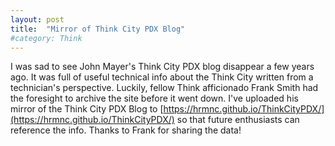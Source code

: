 ```yaml
---
layout: post
title:  "Mirror of Think City PDX Blog"
#category: Think
---
```

I was sad to see John Mayer's Think City PDX blog disappear a few years ago. It was full of useful 
technical info about the Think City written from a technician's perspective. 
Luckily, fellow Think afficionado Frank Smith had the 
foresight to archive the site before it went down.
I've uploaded his mirror of the Think City PDX Blog to [https://hrmnc.github.io/ThinkCityPDX/](https://hrmnc.github.io/ThinkCityPDX/) 
so that future enthusiasts can reference the info. Thanks to Frank for sharing the data!

